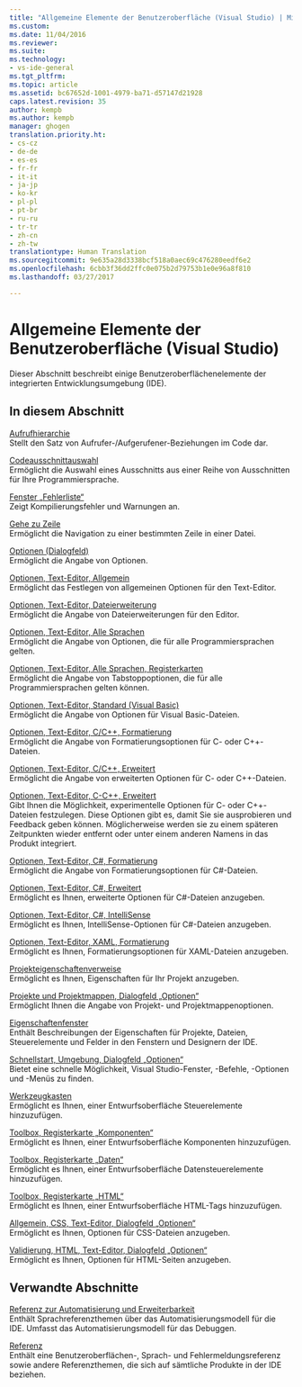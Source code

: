 ```yaml
---
title: "Allgemeine Elemente der Benutzeroberfläche (Visual Studio) | Microsoft-Dokumentation"
ms.custom: 
ms.date: 11/04/2016
ms.reviewer: 
ms.suite: 
ms.technology:
- vs-ide-general
ms.tgt_pltfrm: 
ms.topic: article
ms.assetid: bc67652d-1001-4979-ba71-d57147d21928
caps.latest.revision: 35
author: kempb
ms.author: kempb
manager: ghogen
translation.priority.ht:
- cs-cz
- de-de
- es-es
- fr-fr
- it-it
- ja-jp
- ko-kr
- pl-pl
- pt-br
- ru-ru
- tr-tr
- zh-cn
- zh-tw
translationtype: Human Translation
ms.sourcegitcommit: 9e635a28d3338bcf518a0aec69c476280eedf6e2
ms.openlocfilehash: 6cbb3f36dd2ffc0e075b2d79753b1e0e96a8f810
ms.lasthandoff: 03/27/2017

---
```

# <a name="general-user-interface-elements-visual-studio"></a>Allgemeine Elemente der Benutzeroberfläche (Visual Studio)
Dieser Abschnitt beschreibt einige Benutzeroberflächenelemente der integrierten Entwicklungsumgebung (IDE).  
  
## <a name="in-this-section"></a>In diesem Abschnitt  
 [Aufrufhierarchie](../../ide/reference/call-hierarchy.md)  
 Stellt den Satz von Aufrufer-/Aufgerufener-Beziehungen im Code dar.  
  
 [Codeausschnittauswahl](../../ide/reference/code-snippet-picker.md)  
 Ermöglicht die Auswahl eines Ausschnitts aus einer Reihe von Ausschnitten für Ihre Programmiersprache.  
  
 [Fenster „Fehlerliste“](../../ide/reference/error-list-window.md)  
 Zeigt Kompilierungsfehler und Warnungen an.  
  
 [Gehe zu Zeile](../../ide/reference/go-to-line.md)  
 Ermöglicht die Navigation zu einer bestimmten Zeile in einer Datei.  
  
 [Optionen (Dialogfeld)](../../ide/reference/options-dialog-box-visual-studio.md)  
 Ermöglicht die Angabe von Optionen.  
  
 [Optionen, Text-Editor, Allgemein](../../ide/reference/options-text-editor-general.md)  
 Ermöglicht das Festlegen von allgemeinen Optionen für den Text-Editor.  
  
 [Optionen, Text-Editor, Dateierweiterung](../../ide/reference/options-text-editor-file-extension.md)  
 Ermöglicht die Angabe von Dateierweiterungen für den Editor.  
  
 [Optionen, Text-Editor, Alle Sprachen](../../ide/reference/options-text-editor-all-languages.md)  
 Ermöglicht die Angabe von Optionen, die für alle Programmiersprachen gelten.  
  
 [Optionen, Text-Editor, Alle Sprachen, Registerkarten](../../ide/reference/options-text-editor-all-languages-tabs.md)  
 Ermöglicht die Angabe von Tabstoppoptionen, die für alle Programmiersprachen gelten können.  
  
 [Optionen, Text-Editor, Standard (Visual Basic)](../../ide/reference/options-text-editor-basic-visual-basic.md)  
 Ermöglicht die Angabe von Optionen für Visual Basic-Dateien.  
  
 [Optionen, Text-Editor, C/C++, Formatierung](../../ide/reference/options-text-editor-c-cpp-formatting.md)  
 Ermöglicht die Angabe von Formatierungsoptionen für C- oder C++-Dateien.  
  
 [Optionen, Text-Editor, C/C++, Erweitert](../../ide/reference/options-text-editor-c-cpp-advanced.md)  
 Ermöglicht die Angabe von erweiterten Optionen für C- oder C++-Dateien.  

[Optionen, Text-Editor, C-C++, Erweitert](../../ide/reference/options-text-editor-c-cpp-experimental.md)  
 Gibt Ihnen die Möglichkeit, experimentelle Optionen für C- oder C++-Dateien festzulegen. Diese Optionen gibt es, damit Sie sie ausprobieren und Feedback geben können. Möglicherweise werden sie zu einem späteren Zeitpunkten wieder entfernt oder unter einem anderen Namens in das Produkt integriert. 
  
 [Optionen, Text-Editor, C#, Formatierung](../../ide/reference/options-text-editor-csharp-formatting.md)  
 Ermöglicht die Angabe von Formatierungsoptionen für C#-Dateien.  
  
 [Optionen, Text-Editor, C#, Erweitert](../../ide/reference/options-text-editor-csharp-advanced.md)  
 Ermöglicht es Ihnen, erweiterte Optionen für C#-Dateien anzugeben.  
  
 [Optionen, Text-Editor, C#, IntelliSense](../../ide/reference/options-text-editor-csharp-intellisense.md)  
 Ermöglicht es Ihnen, IntelliSense-Optionen für C#-Dateien anzugeben.  
  
 [Optionen, Text-Editor, XAML, Formatierung](../../ide/reference/options-text-editor-xaml-formatting.md)  
 Ermöglicht es Ihnen, Formatierungsoptionen für XAML-Dateien anzugeben.  
  
 [Projekteigenschaftenverweise](../../ide/reference/project-properties-reference.md)  
 Ermöglicht es Ihnen, Eigenschaften für Ihr Projekt anzugeben.  
  
 [Projekte und Projektmappen, Dialogfeld „Optionen“](../../ide/reference/projects-and-solutions-options-dialog-box.md)  
 Ermöglicht Ihnen die Angabe von Projekt- und Projektmappenoptionen.  
  
 [Eigenschaftenfenster](../../ide/reference/properties-window.md)  
 Enthält Beschreibungen der Eigenschaften für Projekte, Dateien, Steuerelemente und Felder in den Fenstern und Designern der IDE.  
  
 [Schnellstart, Umgebung, Dialogfeld „Optionen“](../../ide/reference/quick-launch-environment-options-dialog-box.md)  
 Bietet eine schnelle Möglichkeit, Visual Studio-Fenster, -Befehle, -Optionen und -Menüs zu finden.  
  
 [Werkzeugkasten](../../ide/reference/toolbox.md)  
 Ermöglicht es Ihnen, einer Entwurfsoberfläche Steuerelemente hinzuzufügen.  
  
 [Toolbox, Registerkarte „Komponenten“](../../ide/reference/toolbox-components-tab.md)  
 Ermöglicht es Ihnen, einer Entwurfsoberfläche Komponenten hinzuzufügen.  
  
 [Toolbox, Registerkarte „Daten“](../../ide/reference/toolbox-data-tab.md)  
 Ermöglicht es Ihnen, einer Entwurfsoberfläche Datensteuerelemente hinzuzufügen.  
  
 [Toolbox, Registerkarte „HTML“](../../ide/reference/toolbox-html-tab.md)  
 Ermöglicht es Ihnen, einer Entwurfsoberfläche HTML-Tags hinzuzufügen.  
  
 [Allgemein, CSS, Text-Editor, Dialogfeld „Optionen“](http://msdn.microsoft.com/Library/b33a7617-e69d-4a11-938e-2e218a34a10c)  
 Ermöglicht es Ihnen, Optionen für CSS-Dateien anzugeben.  
  
 [Validierung, HTML, Text-Editor, Dialogfeld „Optionen“](http://msdn.microsoft.com/Library/9c24ecfe-263e-4bf1-88de-d01be3992863)  
 Ermöglicht es Ihnen, Optionen für HTML-Seiten anzugeben.  
  
## <a name="related-sections"></a>Verwandte Abschnitte  
 [Referenz zur Automatisierung und Erweiterbarkeit](http://msdn.microsoft.com/Library/93112562-db21-4188-9383-ed19ad79bddf)  
 Enthält Sprachreferenzthemen über das Automatisierungsmodell für die IDE. Umfasst das Automatisierungsmodell für das Debuggen.  
  
 [Referenz](../../ide/reference/visual-studio-reference.md)  
 Enthält eine Benutzeroberflächen-, Sprach- und Fehlermeldungsreferenz sowie andere Referenzthemen, die sich auf sämtliche Produkte in der IDE beziehen.
